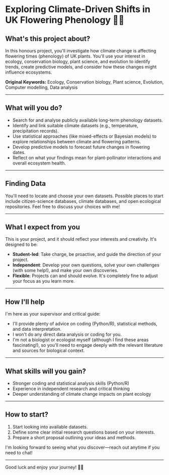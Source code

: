 # Exploring Climate-Driven Shifts in UK Flowering Phenology 🌸🍃

## What's this project about?
In this honours project, you'll investigate how climate change is affecting flowering times (phenology) of UK plants. You'll use your interest in ecology, conservation biology, plant science, and evolution to identify trends, create predictive models, and consider how these changes might influence ecosystems.

**Original Keywords:** Ecology, Conservation biology, Plant science, Evolution, Computer modelling, Data analysis

---

## What will you do?

- Search for and analyse publicly available long-term phenology datasets.
- Identify and link suitable climate datasets (e.g., temperature, precipitation records).
- Use statistical approaches (like mixed-effects or Bayesian models) to explore relationships between climate and flowering patterns.
- Develop predictive models to forecast future changes in flowering dates.
- Reflect on what your findings mean for plant-pollinator interactions and overall ecosystem health.

---

## Finding Data

You'll need to locate and choose your own datasets. Possible places to start include citizen-science databases, climate databases, and open ecological repositories. Feel free to discuss your choices with me!

---

## What I expect from you

This is your project, and it should reflect your interests and creativity. It's designed to be:

- **Student-led**: Take charge, be proactive, and guide the direction of your project.
- **Independent**: Develop your own questions, solve your own challenges (with some help!), and make your own discoveries.
- **Flexible**: Projects can and should evolve. It's completely fine to adjust your focus as you learn more.

---

## How I'll help

I'm here as your supervisor and critical guide:

- I'll provide plenty of advice on coding (Python/R), statistical methods, and data interpretation.
- I won't do any direct data analysis or coding for you.
- I'm not a biologist or ecologist myself (although I find these areas fascinating!), so you'll need to engage deeply with the relevant literature and sources for biological context.

---

## What skills will you gain?

- Stronger coding and statistical analysis skills (Python/R)
- Experience in independent research and critical thinking
- Deeper understanding of climate change impacts on plant ecology

---

## How to start?

1. Start looking into available datasets.
2. Define some clear initial research questions based on your interests.
3. Prepare a short proposal outlining your ideas and methods.

I'm looking forward to seeing what you discover—reach out anytime if you need to chat!

---

Good luck and enjoy your journey! 🌱✨

